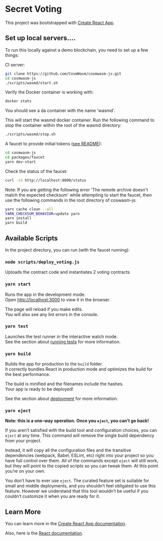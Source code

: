 # Secret Voting

This project was bootstrapped with [Create React App](https://github.com/facebook/create-react-app).

## Set up local servers....

To run this locally against a demo blockchain, you need to set up a few things:

CI server:

```sh
git clone https://github.com/CosmWasm/cosmwasm-js.git
cd cosmwasm-js
./scripts/wasmd/start.sh
```
Verify the Docker container is working with: 

```sh
docker stats
```
You should see a da container with the name 'wasmd'. 

This will start the wasmd docker container. Run the following command to stop the container within the root of the wasmd directory: 

```sh
./scripts/wasmd/stop.sh
```

A faucet to provide initial tokens ([see README](https://github.com/CosmWasm/cosmwasm-js/tree/master/packages/faucet)):

```sh
cd cosmwasm-js
cd packages/faucet
yarn dev-start
```
Check the status of the faucet: 

```sh
curl -sS http://localhost:8000/status
```

Note: If you are getting the following error 'The remote archive doesn't match the expected checksum' while attempting to start the faucet, then use the following commands in the root directory of coswasm-js: 

```sh
yarn cache clean --all
YARN_CHECKSUM_BEHAVIOR=update yarn
yarn install
yarn build
```

## Available Scripts

In the project directory, you can run (with the faucet running):

### `node scripts/deploy_voting.js`
Uploads the contract code and instantiates 2 voting contracts

### `yarn start`

Runs the app in the development mode.<br />
Open [http://localhost:3000](http://localhost:3000) to view it in the browser.

The page will reload if you make edits.<br />
You will also see any lint errors in the console.

### `yarn test`

Launches the test runner in the interactive watch mode.<br />
See the section about [running tests](https://facebook.github.io/create-react-app/docs/running-tests) for more information.

### `yarn build`

Builds the app for production to the `build` folder.<br />
It correctly bundles React in production mode and optimizes the build for the best performance.

The build is minified and the filenames include the hashes.<br />
Your app is ready to be deployed!

See the section about [deployment](https://facebook.github.io/create-react-app/docs/deployment) for more information.

### `yarn eject`

**Note: this is a one-way operation. Once you `eject`, you can’t go back!**

If you aren’t satisfied with the build tool and configuration choices, you can `eject` at any time. This command will remove the single build dependency from your project.

Instead, it will copy all the configuration files and the transitive dependencies (webpack, Babel, ESLint, etc) right into your project so you have full control over them. All of the commands except `eject` will still work, but they will point to the copied scripts so you can tweak them. At this point you’re on your own.

You don’t have to ever use `eject`. The curated feature set is suitable for small and middle deployments, and you shouldn’t feel obligated to use this feature. However we understand that this tool wouldn’t be useful if you couldn’t customize it when you are ready for it.

## Learn More

You can learn more in the [Create React App documentation](https://facebook.github.io/create-react-app/docs/getting-started).

Also, here is the [React documentation](https://reactjs.org).
